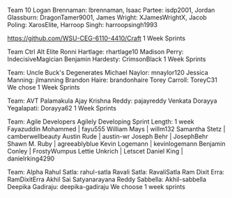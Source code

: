 Team 10
  Logan Brennaman: lbrennaman, Isaac Partee: isdp2001, Jordan Glassburn: DragonTamer9001, James Wright: XJamesWrightX, Jacob Poling: XarosElite, Harroop Singh: harroopsingh1993

  https://github.com/WSU-CEG-6110-4410/Craft
  1 Week Sprints

Team Ctrl Alt Elite 
  Ronni Hartlage: rhartlage10 
  Madison Perry: IndecisiveMagician 
  Benjamin Hardesty: CrimsonBlack 
  1 Week Sprints 
  
  
  Team: Uncle Buck's Degenerates
  Michael Naylor: mnaylor120
  Jessica Manning: jlmanning
  Brandon Haire: brandonhaire
  Torey Carroll: ToreyC31
  We chose 1 Week Sprints

Team: AVT
Palamakula Ajay Krishna Reddy: pajayreddy
Venkata Dorayya Yegalapati: Dorayya62
1 Week Sprints

Team: Agile Developers Agilely Developing
  Sprint Length: 1 week
	Fayazuddin Mohammed | fayu555
	William Mays | willm132
	Samantha Stetz | camberwellbeauty
	Austin Rude | austin-wr
	Joseph Behr | JosephBehr
	Shawn M. Ruby | agreeablyblue
	Kevin Logemann | kevinlogemann
	Benjamin Conley | FrostyWumpus
	Lettie Unkrich | Letscet
	Daniel King | danielrking4290

Team: Alpha
Rahul Satla: rahul-satla
Ravali Satla: RavaliSatla
Ram Dixit Erra: RamDixitErra
Akhil Sai Satyanarayana Reddy Sabbella: Akhil-sabbella
Deepika Gadiraju: deepika-gadiraju
We choose 1 week sprints